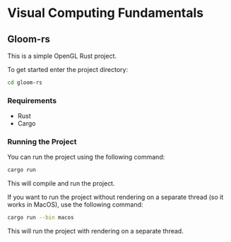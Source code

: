 # Visual Computing Fundamentals

## Gloom-rs

This is a simple OpenGL Rust project.

To get started enter the project directory:

```bash
cd gloom-rs
```

### Requirements

- Rust
- Cargo

### Running the Project

You can run the project using the following command:

```bash
cargo run
```

This will compile and run the project.

If you want to run the project without rendering on a separate thread (so it works in MacOS), use the following command:

```bash
cargo run --bin macos
```

This will run the project with rendering on a separate thread.
